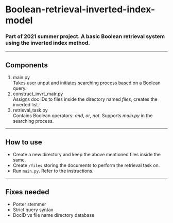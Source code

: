 # Boolean-retrieval-inverted-index-model
### Part of 2021 summer project. A basic Boolean retrieval system using the inverted index method.
---
## Components
1. main.py <br />
Takes user unput and initiates searching process based on a Boolean query.
2. construct_invrt_matr.py <br />
Assigns doc IDs to files inside the directory named *files*, creates the inverted list.
3. retrieval_task.py <br />
Contains Boolean operators: *and*, *or*, *not*. Supports *main.py* in the searching process.
---
## How to use
* Create a new directory and keep the above mentioned files inside the same.
* Create ```/files``` storing the documents to perform the retrieval task on.
* Run ```main.py```. Refer to the instructions.
---
## Fixes needed
* Porter stemmer
* Strict query syntax
* DocID vs file name directory database
